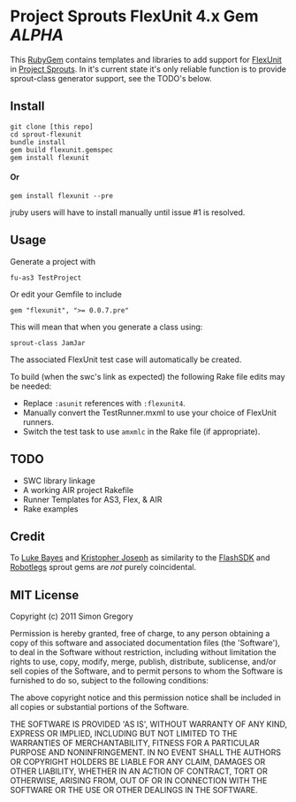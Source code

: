 # Project Sprouts FlexUnit 4.x Gem _ALPHA_

This [RubyGem](http://docs.rubygems.org/read/book/7) contains templates and 
libraries to add support for [FlexUnit](http://flexunit.org) in 
[Project Sprouts](http://projectsprouts.org). In it's current state it's only
reliable function is to provide sprout-class generator support, see the TODO's
below.

## Install

    git clone [this repo]
    cd sprout-flexunit
    bundle install
    gem build flexunit.gemspec 
    gem install flexunit
    
#### Or

    gem install flexunit --pre

jruby users will have to install manually until issue #1 is resolved.

## Usage

Generate a project with 

    fu-as3 TestProject
    
Or edit your Gemfile to include

    gem "flexunit", ">= 0.0.7.pre"

This will mean that when you generate a class using:

    sprout-class JamJar
  
The associated FlexUnit test case will automatically be created.

To build (when the swc's link as expected) the following Rake file edits may be 
needed:

 * Replace `:asunit` references with `:flexunit4`.
 * Manually convert the TestRunner.mxml to use your choice of FlexUnit runners.
 * Switch the test task to use `amxmlc` in the Rake file (if appropriate).

## TODO
 
 * SWC library linkage
 * A working AIR project Rakefile
 * Runner Templates for AS3, Flex, & AIR
 * Rake examples
 
## Credit

To [Luke Bayes](http://github.com/lukebayes/) and [Kristopher Joseph](http://github.com/kristoferjoseph/) as similarity to the [FlashSDK](https://github.com/lukebayes/sprout-flashsdk) and [Robotlegs](http://github.com/kristoferjoseph/sprout-robotlegs)
sprout gems are _not_ purely coincidental.
 
## MIT License

Copyright (c) 2011 Simon Gregory

Permission is hereby granted, free of charge, to any person obtaining
a copy of this software and associated documentation files (the
'Software'), to deal in the Software without restriction, including
without limitation the rights to use, copy, modify, merge, publish,
distribute, sublicense, and/or sell copies of the Software, and to
permit persons to whom the Software is furnished to do so, subject to
the following conditions:

The above copyright notice and this permission notice shall be
included in all copies or substantial portions of the Software.

THE SOFTWARE IS PROVIDED 'AS IS', WITHOUT WARRANTY OF ANY KIND,
EXPRESS OR IMPLIED, INCLUDING BUT NOT LIMITED TO THE WARRANTIES OF
MERCHANTABILITY, FITNESS FOR A PARTICULAR PURPOSE AND NONINFRINGEMENT.
IN NO EVENT SHALL THE AUTHORS OR COPYRIGHT HOLDERS BE LIABLE FOR ANY
CLAIM, DAMAGES OR OTHER LIABILITY, WHETHER IN AN ACTION OF CONTRACT,
TORT OR OTHERWISE, ARISING FROM, OUT OF OR IN CONNECTION WITH THE
SOFTWARE OR THE USE OR OTHER DEALINGS IN THE SOFTWARE.
